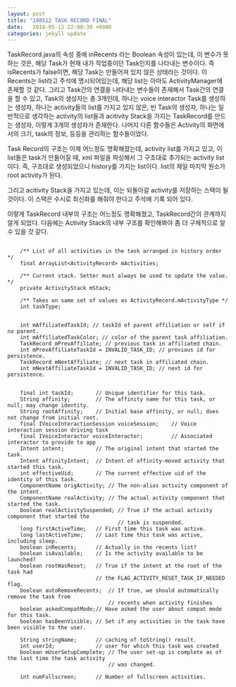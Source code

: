 ```yaml
---
layout: post
title: "180512 TASK RECORD FINAL"
date:   2018-05-12 22:00:30 +0900
categories: jekyll update
---
```


TaskRecord.java의 속성 중에 inRecents 라는 Boolean 속성이 있는데, 이 변수가 뜻하는 것은, 해당 Task가 현재 내가 작업중이던 Task인지를 나타내는 변수이다. 즉 isRecents가 false이면, 해당 Task는 만들어져 있지 않은 상태라는 것이다. 이 Recents는 list라고 주석에 명시되어있는데, 해당 list는 아마도 ActivityManager에 존재할 것 같다. 그리고 Task간의 연결을 나타내는 변수들이 존재해서 Task간의 연결을 할 수 있고, Task의 생성자는 총 3개인데, 하나는 voice interactor Task를 생성하는 생성자, 하나는 activity들의 list를 가지고 있지 않은, 빈 Task의 생성자, 하나는 일반적으로 생각하는 activity의 list들과 acitivity Stack을 가지는 TaskRecord를 만드는 생성자, 이렇게 3개의 생성자가 존재한다. 나머지 다른 함수들은 Activity의 화면에서의 크기, task의 정보, 등등을 관리하는 함수들이었다.

Task Record의 구조는 이제 어느정도 명확해졌는데, activity list를 가지고 있고, 이 list들은 task가 만들어질 때,  xml 파일을 파싱해서 그 구조대로 추가되는 activity list이다. 즉, 구조대로 생성되었으니 history를 가지는 list이다.  list의 제일 마지막 원소가 root activity가 된다.

그리고 acitivity Stack을 가지고 있는데, 이는 되돌아갈 activity를 저장하는 스택이 될 것이다. 이 스택은 수시로 최신화를 해줘야 한다고 주석에 기록 되어 있다.

이렇게 TaskRecord 내부의 구조는 어느정도 명확해졌고, TaskRecord간의 관계까지 알게 되었다. 다음에는 Activity Stack의 내부 구조를 확인해봐야 좀 더 구체적으로 알 수 있을 것 같다.

```

    /** List of all activities in the task arranged in history order */
    final ArrayList<ActivityRecord> mActivities;

    /** Current stack. Setter must always be used to update the value. */
    private ActivityStack mStack;

    /** Takes on same set of values as ActivityRecord.mActivityType */
    int taskType;


    int mAffiliatedTaskId; // taskId of parent affiliation or self if no parent.
    int mAffiliatedTaskColor; // color of the parent task affiliation.
    TaskRecord mPrevAffiliate; // previous task in affiliated chain.
    int mPrevAffiliateTaskId = INVALID_TASK_ID; // previous id for persistence.
    TaskRecord mNextAffiliate; // next task in affiliated chain.
    int mNextAffiliateTaskId = INVALID_TASK_ID; // next id for persistence.


    final int taskId;       // Unique identifier for this task.
    String affinity;        // The affinity name for this task, or null; may change identity.
    String rootAffinity;    // Initial base affinity, or null; does not change from initial root.
    final IVoiceInteractionSession voiceSession;    // Voice interaction session driving task
    final IVoiceInteractor voiceInteractor;         // Associated interactor to provide to app
    Intent intent;          // The original intent that started the task.
    Intent affinityIntent;  // Intent of affinity-moved activity that started this task.
    int effectiveUid;       // The current effective uid of the identity of this task.
    ComponentName origActivity; // The non-alias activity component of the intent.
    ComponentName realActivity; // The actual activity component that started the task.
    boolean realActivitySuspended; // True if the actual activity component that started the
                                   // task is suspended.
    long firstActiveTime;   // First time this task was active.
    long lastActiveTime;    // Last time this task was active, including sleep.
    boolean inRecents;      // Actually in the recents list?
    boolean isAvailable;    // Is the activity available to be launched?
    boolean rootWasReset;   // True if the intent at the root of the task had
                            // the FLAG_ACTIVITY_RESET_TASK_IF_NEEDED flag.
    boolean autoRemoveRecents;  // If true, we should automatically remove the task from
                                // recents when activity finishes
    boolean askedCompatMode;// Have asked the user about compat mode for this task.
    boolean hasBeenVisible; // Set if any activities in the task have been visible to the user.

    String stringName;      // caching of toString() result.
    int userId;             // user for which this task was created
    boolean mUserSetupComplete; // The user set-up is complete as of the last time the task activity
                                // was changed.

    int numFullscreen;      // Number of fullscreen activities.

```


